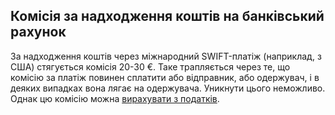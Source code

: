 ## Комісія за надходження коштів на банківський рахунок

За надходження коштів через міжнародний SWIFT-платіж (наприклад, з США) стягується комісія 20-30 €. Таке трапляється
через те, що комісію за платіж повинен сплатити або відправник, або одержувач, і в деяких випадках вона лягає на
одержувача. Уникнути цього неможливо. Однак цю комісію
можна [вирахувати з податків](#комісія-за-переказ-на-банківський-рахунок).
